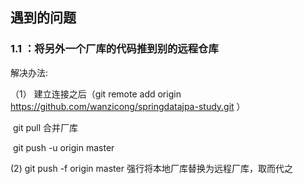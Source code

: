 ## 遇到的问题

### 1.1 ：将另外一个厂库的代码推到别的远程仓库

解决办法: 

（1） 建立连接之后（git remote add origin https://github.com/wanzicong/springdatajpa-study.git ）

​        git pull  合并厂库

​		git push -u  origin master

  (2) git push -f origin master 强行将本地厂库替换为远程厂库，取而代之	



